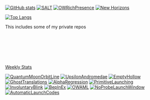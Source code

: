 [![GitHub stats](https://github-readme-stats-megapiggy.vercel.app/api?username=MegaPiggy&count_private=true&show_icons=true&theme=tokyonight&title_color=4F8CC9&text_color=9f9f9f&bg_color=00000000)](https://github.com/MegaPiggy)
[![SALT](https://github-readme-stats-megapiggy.vercel.app/api/pin/?username=MegaPiggy&theme=tokyonight&repo=SALT&title_color=4F8CC9&text_color=9f9f9f&bg_color=00000000)](https://github.com/MegaPiggy/SALT)
[![OWRichPresence](https://github-readme-stats-megapiggy.vercel.app/api/pin/?username=MegaPiggy&theme=tokyonight&repo=OWRichPresence&title_color=4F8CC9&text_color=9f9f9f&bg_color=00000000)](https://github.com/MegaPiggy/OWRichPresence)
[![New Horizons](https://github-readme-stats-megapiggy.vercel.app/api/pin/?username=Outer-Wilds-New-Horizons&theme=tokyonight&repo=new-horizons&title_color=4F8CC9&text_color=9f9f9f&bg_color=00000000)](https://github.com/Outer-Wilds-New-Horizons/new-horizons)
 
 
 
 
 
[![Top Langs](https://github-readme-stats-megapiggy.vercel.app/api/top-langs/?username=MegaPiggy&langs_count=12&theme=tokyonight&title_color=4F8CC9&text_color=9f9f9f&bg_color=00000000)](https://github.com/MegaPiggy)
 
This includes some of my private repos
 
 
 
 
 
 
 
 
<br/>
<br/>
<br/>
<br/>
<br/>

[Weekly Stats](https://github-readme-stats-megapiggy.vercel.app/api/wakatime?username=MegaPiggy&theme=tokyonight&repo=QuantumMoonOrbitLine&title_color=4F8CC9&text_color=9f9f9f&bg_color=00000000&custom_title=Weekly%20Stats)

[![QuantumMoonOrbitLine](https://github-readme-stats-megapiggy.vercel.app/api/pin/?username=MegaPiggy&theme=tokyonight&repo=QuantumMoonOrbitLine&title_color=4F8CC9&text_color=9f9f9f&bg_color=00000000)](https://github.com/MegaPiggy/QuantumMoonOrbitLine)
[![UpsilonAndromedae](https://github-readme-stats-megapiggy.vercel.app/api/pin/?username=MegaPiggy&theme=tokyonight&repo=UpsilonAndromedae&title_color=4F8CC9&text_color=9f9f9f&bg_color=00000000)](https://github.com/MegaPiggy/UpsilonAndromedae)
[![EmptyHollow](https://github-readme-stats-megapiggy.vercel.app/api/pin/?username=MegaPiggy&theme=tokyonight&repo=EmptyHollow&title_color=4F8CC9&text_color=9f9f9f&bg_color=00000000)](https://github.com/MegaPiggy/EmptyHollow)
[![GhostTranslations](https://github-readme-stats-megapiggy.vercel.app/api/pin/?username=MegaPiggy&theme=tokyonight&repo=GhostTranslations&title_color=4F8CC9&text_color=9f9f9f&bg_color=00000000)](https://github.com/MegaPiggy/GhostTranslations)
[![AlphaRegression](https://github-readme-stats-megapiggy.vercel.app/api/pin/?username=MegaPiggy&theme=tokyonight&repo=AlphaRegression&title_color=4F8CC9&text_color=9f9f9f&bg_color=00000000)](https://github.com/MegaPiggy/AlphaRegression)
[![PrimitiveLaunching](https://github-readme-stats-megapiggy.vercel.app/api/pin/?username=MegaPiggy&theme=tokyonight&repo=PrimitiveLaunching&title_color=4F8CC9&text_color=9f9f9f&bg_color=00000000)](https://github.com/MegaPiggy/PrimitiveLaunching)
[![InvoluntaryBlink](https://github-readme-stats-megapiggy.vercel.app/api/pin/?username=MegaPiggy&theme=tokyonight&repo=InvoluntaryBlink&title_color=4F8CC9&text_color=9f9f9f&bg_color=00000000)](https://github.com/MegaPiggy/InvoluntaryBlink)
[![BepInEx](https://github-readme-stats-megapiggy.vercel.app/api/pin/?username=MegaPiggy&theme=tokyonight&repo=BepInEx&title_color=4F8CC9&text_color=9f9f9f&bg_color=00000000)](https://github.com/MegaPiggy/BepInEx)
[![OWAML](https://github-readme-stats-megapiggy.vercel.app/api/pin/?username=ow-mods&theme=tokyonight&repo=OWAML&title_color=4F8CC9&text_color=9f9f9f&bg_color=00000000)](https://github.com/ow-mods/OWAML)
[![NoProbeLaunchWindow](https://github-readme-stats-megapiggy.vercel.app/api/pin/?username=MegaPiggy&theme=tokyonight&repo=NoProbeLaunchWindow&title_color=4F8CC9&text_color=9f9f9f&bg_color=00000000)](https://github.com/MegaPiggy/NoProbeLaunchWindow)
[![AutomaticLaunchCodes](https://github-readme-stats-megapiggy.vercel.app/api/pin/?username=MegaPiggy&theme=tokyonight&repo=AutomaticLaunchCodes&title_color=4F8CC9&text_color=9f9f9f&bg_color=00000000)](https://github.com/MegaPiggy/AutomaticLaunchCodes)
<!--&layout=compact-->

<!--
### Hi there 👋

**MegaPiggy/MegaPiggy** is a ✨ _special_ ✨ repository because its `README.md` (this file) appears on your GitHub profile.

Here are some ideas to get you started:

- 🔭 I’m currently working on ...
- 🌱 I’m currently learning ...
- 👯 I’m looking to collaborate on ...
- 🤔 I’m looking for help with ...
- 💬 Ask me about ...
- 📫 How to reach me: ...
- 😄 Pronouns: ...
- ⚡ Fun fact: ...
-->
